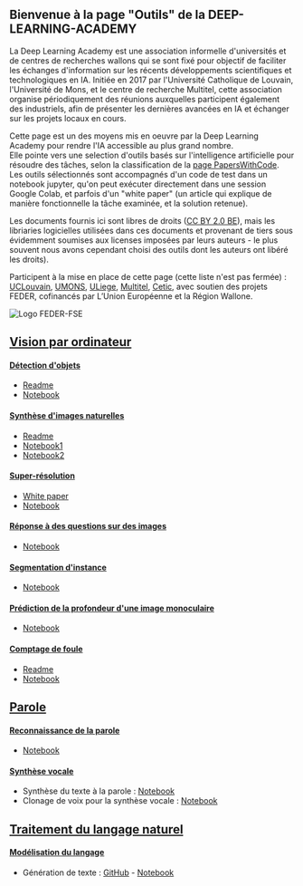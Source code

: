 ## Bienvenue à la page "Outils" de la DEEP-LEARNING-ACADEMY

La Deep Learning Academy est une association informelle d'universités et de centres de recherches wallons qui se sont fixé pour objectif de faciliter les échanges d'information sur les récents développements scientifiques et technologiques en IA. Initiée en 2017 par l'Université Catholique de Louvain, l'Université de Mons, et le centre de recherche Multitel, cette association organise périodiquement des réunions auxquelles participent également des industriels, afin de présenter les dernières avancées en IA et échanger sur les projets locaux en cours.

Cette page est un des moyens mis en oeuvre par la Deep Learning Academy pour rendre l'IA accessible au plus grand nombre.  
Elle pointe vers une selection d'outils basés sur l'intelligence artificielle pour résoudre des tâches, selon la classification de la  [page PapersWithCode](https://paperswithcode.com/sota). Les outils sélectionnés sont accompagnés d'un code de test dans un notebook jupyter, qu'on peut exécuter directement dans une session Google Colab, et parfois d'un "white paper" (un article qui explique de manière fonctionnelle la tâche examinée, et la solution retenue). 

Les documents fournis ici sont libres de droits ([CC BY 2.0 BE](https://creativecommons.org/licenses/by/2.0/be/)), mais les libriaries logicielles utilisées dans ces documents et provenant de tiers sous évidemment soumises aux licenses imposées par leurs auteurs - le plus souvent nous avons cependant choisi des outils dont les auteurs ont libéré les droits). 

Participent à la mise en place de cette page (cette liste n'est pas fermée) : 
[UCLouvain](https://uclouvain.be), [UMONS](https://web.umons.ac.be), [ULiege](http://www.uliege.be), [Multitel](https://www.multitel.be), [Cetic](https://www.cetic.be/), avec soutien des projets FEDER, cofinancés par L’Union Européenne et la Région Wallone.

![Logo FEDER-FSE](https://www.enmieux.be/sites/all/themes/enmieux_theme/img/logo-feder-fse.png)


## [Vision par ordinateur](https://paperswithcode.com/area/computer-vision)

#### [Détection d'objets](https://paperswithcode.com/task/object-detection)
* [Readme](https://github.com/numediart/yolov3_tensorflow)
* [Notebook](https://github.com/numediart/yolov3_tensorflow/blob/master/test.ipynb)

#### [Synthèse d'images naturelles](https://paperswithcode.com/task/conditional-image-generation)
* [Readme](https://github.com/numediart/ImageSynthesis)
* [Notebook1](https://github.com/numediart/ImageSynthesis/blob/master/HuggingFace/BigGan_handsonai_1.ipynb)
* [Notebook2](https://github.com/numediart/ImageSynthesis/blob/master/ivclab/BigGan_handsonai_2.ipynb)

#### [Super-résolution](https://paperswithcode.com/task/super-resolution)
* [White paper](https://docs.google.com/document/d/1XUFQAgdzNDIg7zXevipnMst7eMTujhB0y_XNJYEhWgY/edit?usp=sharing)
* [Notebook](https://colab.research.google.com/drive/1x7wHaiJ-_rPfRqz1DcRJ_Hbq61t6lFKi)

#### [Réponse à des questions sur des images](https://paperswithcode.com/task/visual-question-answering)
* [Notebook](https://github.com/numediart/Visual-Question-Answering)

#### [Segmentation d'instance](https://paperswithcode.com/task/instance-segmentation)
* [Notebook](https://github.com/numediart/InstanceSegmentation)

#### [Prédiction de la profondeur d'une image monoculaire](https://paperswithcode.com/task/monocular-depth-estimation)
* [Notebook](https://colab.research.google.com/drive/18VnxzAmFutrGK-FT6FxPITjMoT3wylgU)

#### [Comptage de foule](https://paperswithcode.com/task/crowd-counting)
* [Readme](https://github.com/numediart/Crowd-Counting-with-MCNNs)
* [Notebook](https://github.com/numediart/Crowd-Counting-with-MCNNs/blob/master/test.ipynb)

## [Parole](https://paperswithcode.com/area/speech)

#### [Reconnaissance de la parole](https://paperswithcode.com/task/speech-recognition)
* [Notebook](https://colab.research.google.com/drive/1Z6VIRZ_sX314hyev3Gm5gBqvm1wQVo-a)

#### [Synthèse vocale](https://paperswithcode.com/task/speech-synthesis)
* Synthèse du texte à la parole : [Notebook](https://colab.research.google.com/drive/11okUcZmPmSJF8bWqUn_Ae4XI7urHLPs-)
* Clonage de voix pour la synthèse vocale : [Notebook](https://colab.research.google.com/drive/1WERg0eK9mVZYSbE0faQM4VH3NTdrOuUS)

## [Traitement du langage naturel](https://paperswithcode.com/area/natural-language-processing)
#### [Modélisation du langage](https://paperswithcode.com/task/language-modelling)
* Génération de texte : [GitHub](https://github.com/numediart/Text-Generation) - [Notebook](https://colab.research.google.com/drive/1d4Ffe-cR6TWDgUYDInTUqUTqk1-SyP9O#scrollTo=hFWa2On1yoZy)

